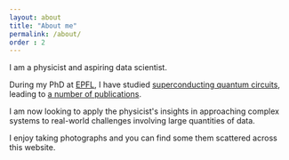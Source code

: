 ```yaml
---
layout: about
title: "About me"
permalink: /about/
order : 2
---
```


I am a physicist and aspiring data scientist.

During my PhD at 
[EPFL](https://www.epfl.ch/),
I have studied 
[superconducting quantum circuits](https://infoscience.epfl.ch/record/263668),
leading to [a number of publications](https://orcid.org/0000-0002-5837-8407).

I am now looking to apply the physicist's insights in approaching complex systems
to real-world challenges involving large quantities of data.

I enjoy taking photographs and you can find some them scattered
across this website.

